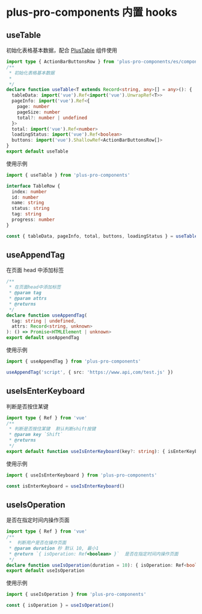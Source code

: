 # plus-pro-components 内置 hooks

## useTable

初始化表格基本数据，配合 [PlusTable](/components/table.html) 组件使用

```ts
import type { ActionBarButtonsRow } from 'plus-pro-components/es/components/table'
/**
 * 初始化表格基本数据
 *
 */
declare function useTable<T extends Record<string, any>[] = any>(): {
  tableData: import('vue').Ref<import('vue').UnwrapRef<T>>
  pageInfo: import('vue').Ref<{
    page: number
    pageSize: number
    total?: number | undefined
  }>
  total: import('vue').Ref<number>
  loadingStatus: import('vue').Ref<boolean>
  buttons: import('vue').ShallowRef<ActionBarButtonsRow[]>
}
export default useTable
```

使用示例

```ts
import { useTable } from 'plus-pro-components'

interface TableRow {
  index: number
  id: number
  name: string
  status: string
  tag: string
  progress: number
}

const { tableData, pageInfo, total, buttons, loadingStatus } = useTable<TableRow[]>()
```

## useAppendTag

在页面 head 中添加标签

```ts
/**
 * 在页面head中添加标签
 * @param tag
 * @param attrs
 * @returns
 */
declare function useAppendTag(
  tag: string | undefined,
  attrs: Record<string, unknown>
): () => Promise<HTMLElement | unknown>
export default useAppendTag
```

使用示例

```ts
import { useAppendTag } from 'plus-pro-components'

useAppendTag('script', { src: 'https://www.api,com/test.js' })
```

## useIsEnterKeyboard

判断是否按住某键

```ts
import type { Ref } from 'vue'
/**
 * 判断是否按住某键  默认判断shift按键
 * @param key `Shift`
 * @returns
 */
export default function useIsEnterKeyboard(key?: string): { isEnterKeyboard: Ref<boolean> }
```

使用示例

```ts
import { useIsEnterKeyboard } from 'plus-pro-components'

const isEnterKeyboard = useIsEnterKeyboard()
```

## useIsOperation

是否在指定时间内操作页面

```ts
import type { Ref } from 'vue'
/**
 *  判断用户是否在操作页面
 * @param duration 秒 默认 10, 最小1
 * @return `{ isOperation: Ref<boolean> }`  是否在指定时间内操作页面
 */
declare function useIsOperation(duration = 10): { isOperation: Ref<boolean> }
export default useIsOperation
```

使用示例

```ts
import { useIsOperation } from 'plus-pro-components'

const { isOperation } = useIsOperation()
```
